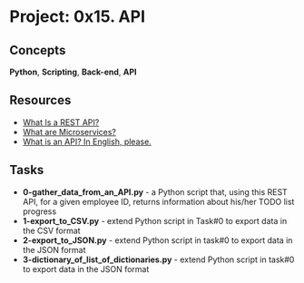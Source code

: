 
# Project: 0x15. API
## Concepts
**Python**, **Scripting**, **Back-end**, **API**  
## Resources
- [What Is a REST API?](https://www.sitepoint.com/rest-api/)
- [What are Microservices?](https://smartbear.com/learn/api-design/microservices/)
- [What is an API? In English, please.](https://www.freecodecamp.org/news/what-is-an-api-in-english-please-b880a3214a82/)
## Tasks
- **0-gather_data_from_an_API.py** - a Python script that, using this REST API, for a given employee ID, returns information about his/her TODO list progress
- **1-export_to_CSV.py** -  extend Python script in Task#0 to export data in the CSV format
- **2-export_to_JSON.py** - extend Python script in task#0 to export data in the JSON format
- **3-dictionary_of_list_of_dictionaries.py** - extend Python script in task#0 to export data in the JSON format
